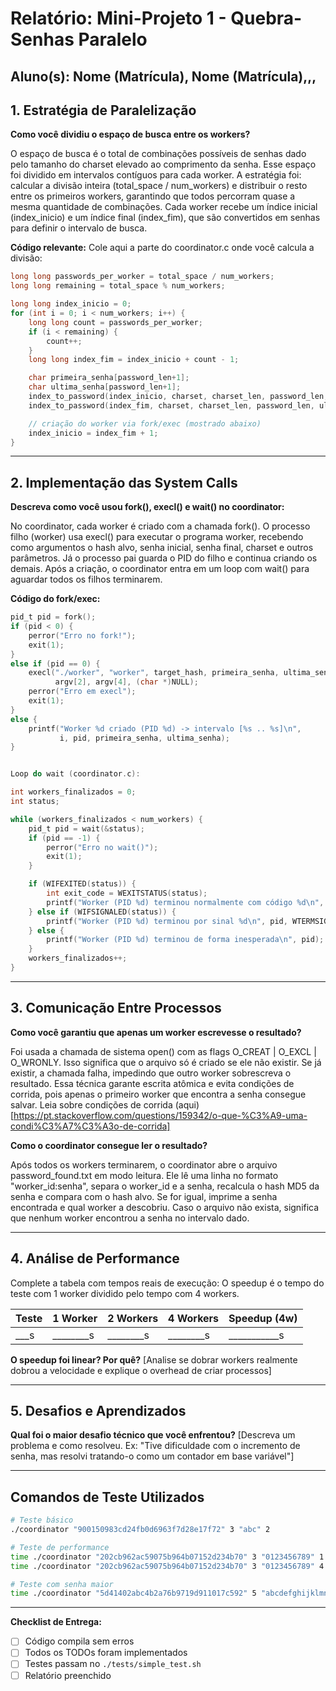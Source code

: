 # Relatório: Mini-Projeto 1 - Quebra-Senhas Paralelo

**Aluno(s):** Nome (Matrícula), Nome (Matrícula),,,  
---

## 1. Estratégia de Paralelização


**Como você dividiu o espaço de busca entre os workers?**

O espaço de busca é o total de combinações possíveis de senhas dado pelo tamanho do charset elevado ao comprimento da senha. Esse espaço foi dividido em intervalos contíguos para cada worker.
A estratégia foi: calcular a divisão inteira (total_space / num_workers) e distribuir o resto entre os primeiros workers, garantindo que todos percorram quase a mesma quantidade de combinações.
Cada worker recebe um índice inicial (index_inicio) e um índice final (index_fim), que são convertidos em senhas para definir o intervalo de busca.

**Código relevante:** Cole aqui a parte do coordinator.c onde você calcula a divisão:
```c
long long passwords_per_worker = total_space / num_workers;  
long long remaining = total_space % num_workers;

long long index_inicio = 0;
for (int i = 0; i < num_workers; i++) {
    long long count = passwords_per_worker;
    if (i < remaining) {
        count++;
    }
    long long index_fim = index_inicio + count - 1;

    char primeira_senha[password_len+1];
    char ultima_senha[password_len+1]; 
    index_to_password(index_inicio, charset, charset_len, password_len, primeira_senha);
    index_to_password(index_fim, charset, charset_len, password_len, ultima_senha);

    // criação do worker via fork/exec (mostrado abaixo)
    index_inicio = index_fim + 1;
}

```

---

## 2. Implementação das System Calls

**Descreva como você usou fork(), execl() e wait() no coordinator:**

No coordinator, cada worker é criado com a chamada fork(). O processo filho (worker) usa execl() para executar o programa worker, recebendo como argumentos o hash alvo, senha inicial, senha final, charset e outros parâmetros. Já o processo pai guarda o PID do filho e continua criando os demais.
Após a criação, o coordinator entra em um loop com wait() para aguardar todos os filhos terminarem.

**Código do fork/exec:**
```c
pid_t pid = fork();
if (pid < 0) {
    perror("Erro no fork!");
    exit(1);
} 
else if (pid == 0) {
    execl("./worker", "worker", target_hash, primeira_senha, ultima_senha, charset,
          argv[2], argv[4], (char *)NULL);
    perror("Erro em execl");
    exit(1);
}         
else {
    printf("Worker %d criado (PID %d) -> intervalo [%s .. %s]\n",
           i, pid, primeira_senha, ultima_senha);  
}


Loop do wait (coordinator.c):

int workers_finalizados = 0;
int status;

while (workers_finalizados < num_workers) {
    pid_t pid = wait(&status);
    if (pid == -1) {
        perror("Erro no wait()");
        exit(1);
    }

    if (WIFEXITED(status)) {
        int exit_code = WEXITSTATUS(status);
        printf("Worker (PID %d) terminou normalmente com código %d\n", pid, exit_code);
    } else if (WIFSIGNALED(status)) {
        printf("Worker (PID %d) terminou por sinal %d\n", pid, WTERMSIG(status));
    } else {
        printf("Worker (PID %d) terminou de forma inesperada\n", pid);
    }
    workers_finalizados++;
}
```

---

## 3. Comunicação Entre Processos

**Como você garantiu que apenas um worker escrevesse o resultado?**

Foi usada a chamada de sistema open() com as flags O_CREAT | O_EXCL | O_WRONLY.
Isso significa que o arquivo só é criado se ele não existir. Se já existir, a chamada falha, impedindo que outro worker sobrescreva o resultado. Essa técnica garante escrita atômica e evita condições de corrida, pois apenas o primeiro worker que encontra a senha consegue salvar.
Leia sobre condições de corrida (aqui)[https://pt.stackoverflow.com/questions/159342/o-que-%C3%A9-uma-condi%C3%A7%C3%A3o-de-corrida]

**Como o coordinator consegue ler o resultado?**

Após todos os workers terminarem, o coordinator abre o arquivo password_found.txt em modo leitura. Ele lê uma linha no formato "worker_id:senha", separa o worker_id e a senha, recalcula o hash MD5 da senha e compara com o hash alvo.
Se for igual, imprime a senha encontrada e qual worker a descobriu. Caso o arquivo não exista, significa que nenhum worker encontrou a senha no intervalo dado.

---

## 4. Análise de Performance
Complete a tabela com tempos reais de execução:
O speedup é o tempo do teste com 1 worker dividido pelo tempo com 4 workers.

| Teste | 1 Worker | 2 Workers | 4 Workers | Speedup (4w) |
|-------|----------|-----------|-----------|--------------|
|  ___s | ________s| ________s | ________s | ___________s |

**O speedup foi linear? Por quê?**
[Analise se dobrar workers realmente dobrou a velocidade e explique o overhead de criar processos]

---

## 5. Desafios e Aprendizados
**Qual foi o maior desafio técnico que você enfrentou?**
[Descreva um problema e como resolveu. Ex: "Tive dificuldade com o incremento de senha, mas resolvi tratando-o como um contador em base variável"]

---

## Comandos de Teste Utilizados

```bash
# Teste básico
./coordinator "900150983cd24fb0d6963f7d28e17f72" 3 "abc" 2

# Teste de performance
time ./coordinator "202cb962ac59075b964b07152d234b70" 3 "0123456789" 1
time ./coordinator "202cb962ac59075b964b07152d234b70" 3 "0123456789" 4

# Teste com senha maior
time ./coordinator "5d41402abc4b2a76b9719d911017c592" 5 "abcdefghijklmnopqrstuvwxyz" 4
```
---

**Checklist de Entrega:**
- [ ] Código compila sem erros
- [ ] Todos os TODOs foram implementados
- [ ] Testes passam no `./tests/simple_test.sh`
- [ ] Relatório preenchido